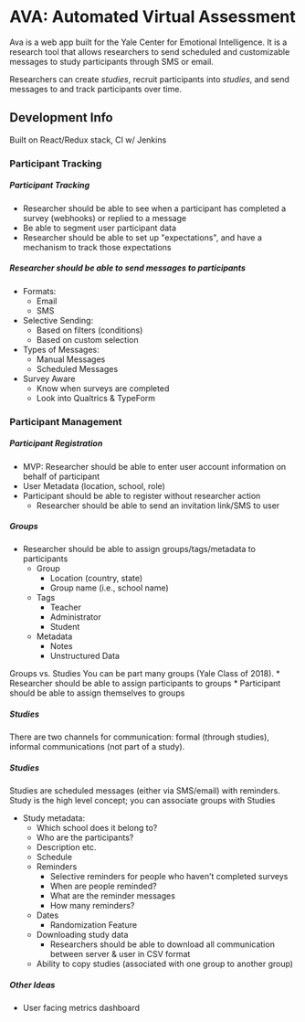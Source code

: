 # AVA: Automated Virtual Assessment

Ava is a web app built for the Yale Center for Emotional Intelligence. It is a research tool that allows researchers to send scheduled and customizable messages to study participants through SMS or email.

Researchers can create *studies*, recruit participants into *studies*, and send messages to and track participants over time.

## Development Info
Built on React/Redux stack, CI w/ Jenkins


### Participant Tracking
##### Participant Tracking
* Researcher should be able to see when a participant has completed a survey (webhooks) or replied to a message
* Be able to segment user participant data
* Researcher should be able to set up "expectations", and have a mechanism to track those expectations

##### Researcher should be able to send messages to participants
* Formats:
	* Email
	* SMS
* Selective Sending:
	* Based on filters (conditions)
	* Based on custom selection
* Types of Messages:
	* Manual Messages
	* Scheduled Messages
* Survey Aware
	* Know when surveys are completed
	* Look into Qualtrics & TypeForm

### Participant Management
##### Participant Registration
* MVP: Researcher should be able to enter user account information on behalf of participant
* User Metadata (location, school, role)
* Participant should be able to register without researcher action
	* Researcher should be able to send an invitation link/SMS to user

##### Groups
* Researcher should be able to assign groups/tags/metadata to participants
	* Group
		* Location (country, state)
		* Group name (i.e., school name)
	* Tags
		* Teacher
		* Administrator
		* Student
	* Metadata
		* Notes
		* Unstructured Data

Groups vs. Studies You can be part many groups (Yale Class of 2018).
	* Researcher should be able to assign participants to groups
	* Participant should be able to assign themselves to groups

##### Studies
There are two channels for communication: formal (through studies), informal communications (not part of a study).

##### Studies
Studies are scheduled messages (either via SMS/email) with reminders. Study is the high level concept; you can associate groups with Studies
* Study metadata:
	* Which school does it belong to?
	* Who are the participants?
	* Description etc.
	* Schedule
	* Reminders
		* Selective reminders for people who haven’t completed surveys
		* When are people reminded?
		* What are the reminder messages
		* How many reminders?
	* Dates
		* Randomization Feature
	* Downloading study data
		* Researchers should be able to download all communication between server & user in CSV format
	* Ability to copy studies (associated with one group to another group)

##### Other Ideas
* User facing metrics dashboard

